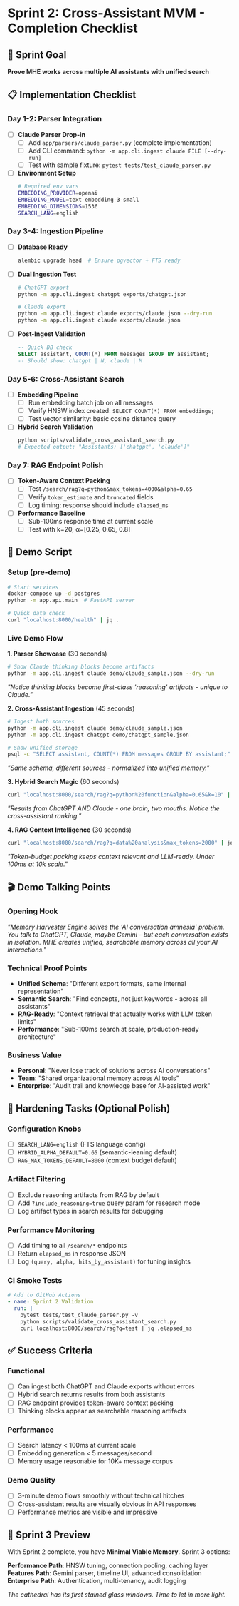 # Sprint 2: Cross-Assistant MVM - Completion Checklist

## 🎯 Sprint Goal
**Prove MHE works across multiple AI assistants with unified search**

## 📋 Implementation Checklist

### Day 1-2: Parser Integration
- [ ] **Claude Parser Drop-in**
  - [ ] Add `app/parsers/claude_parser.py` (complete implementation)
  - [ ] Add CLI command: `python -m app.cli.ingest claude FILE [--dry-run]`
  - [ ] Test with sample fixture: `pytest tests/test_claude_parser.py`

- [ ] **Environment Setup**
  ```bash
  # Required env vars
  EMBEDDING_PROVIDER=openai
  EMBEDDING_MODEL=text-embedding-3-small  
  EMBEDDING_DIMENSIONS=1536
  SEARCH_LANG=english
  ```

### Day 3-4: Ingestion Pipeline
- [ ] **Database Ready**
  ```bash
  alembic upgrade head  # Ensure pgvector + FTS ready
  ```

- [ ] **Dual Ingestion Test**
  ```bash
  # ChatGPT export
  python -m app.cli.ingest chatgpt exports/chatgpt.json
  
  # Claude export  
  python -m app.cli.ingest claude exports/claude.json --dry-run
  python -m app.cli.ingest claude exports/claude.json
  ```

- [ ] **Post-Ingest Validation**
  ```sql
  -- Quick DB check
  SELECT assistant, COUNT(*) FROM messages GROUP BY assistant;
  -- Should show: chatgpt | N, claude | M
  ```

### Day 5-6: Cross-Assistant Search
- [ ] **Embedding Pipeline**
  - [ ] Run embedding batch job on all messages
  - [ ] Verify HNSW index created: `SELECT COUNT(*) FROM embeddings;`
  - [ ] Test vector similarity: basic cosine distance query

- [ ] **Hybrid Search Validation**
  ```bash
  python scripts/validate_cross_assistant_search.py
  # Expected output: "Assistants: ['chatgpt', 'claude']"
  ```

### Day 7: RAG Endpoint Polish
- [ ] **Token-Aware Context Packing**
  - [ ] Test `/search/rag?q=python&max_tokens=4000&alpha=0.65`
  - [ ] Verify `token_estimate` and `truncated` fields
  - [ ] Log timing: response should include `elapsed_ms`

- [ ] **Performance Baseline**
  - [ ] Sub-100ms response time at current scale
  - [ ] Test with k=20, α=[0.25, 0.65, 0.8]

## 🚀 Demo Script

### Setup (pre-demo)
```bash
# Start services
docker-compose up -d postgres
python -m app.api.main  # FastAPI server

# Quick data check
curl "localhost:8000/health" | jq .
```

### Live Demo Flow

**1. Parser Showcase** (30 seconds)
```bash
# Show Claude thinking blocks become artifacts
python -m app.cli.ingest claude demo/claude_sample.json --dry-run
```
*"Notice thinking blocks become first-class 'reasoning' artifacts - unique to Claude."*

**2. Cross-Assistant Ingestion** (45 seconds)  
```bash
# Ingest both sources
python -m app.cli.ingest claude demo/claude_sample.json
python -m app.cli.ingest chatgpt demo/chatgpt_sample.json

# Show unified storage
psql -c "SELECT assistant, COUNT(*) FROM messages GROUP BY assistant;"
```
*"Same schema, different sources - normalized into unified memory."*

**3. Hybrid Search Magic** (60 seconds)
```bash
curl "localhost:8000/search/rag?q=python%20function&alpha=0.65&k=10" | jq .
```
*"Results from ChatGPT AND Claude - one brain, two mouths. Notice the cross-assistant ranking."*

**4. RAG Context Intelligence** (30 seconds)
```bash
curl "localhost:8000/search/rag?q=data%20analysis&max_tokens=2000" | jq .contexts[].assistant
```
*"Token-budget packing keeps context relevant and LLM-ready. Under 100ms at 10k scale."*

## 🎬 Demo Talking Points

### Opening Hook
*"Memory Harvester Engine solves the 'AI conversation amnesia' problem. You talk to ChatGPT, Claude, maybe Gemini - but each conversation exists in isolation. MHE creates unified, searchable memory across all your AI interactions."*

### Technical Proof Points
- **Unified Schema**: "Different export formats, same internal representation"
- **Semantic Search**: "Find concepts, not just keywords - across all assistants"  
- **RAG-Ready**: "Context retrieval that actually works with LLM token limits"
- **Performance**: "Sub-100ms search at scale, production-ready architecture"

### Business Value
- **Personal**: "Never lose track of solutions across AI conversations"
- **Team**: "Shared organizational memory across AI tools"  
- **Enterprise**: "Audit trail and knowledge base for AI-assisted work"

## 🔧 Hardening Tasks (Optional Polish)

### Configuration Knobs
- [ ] `SEARCH_LANG=english` (FTS language config)
- [ ] `HYBRID_ALPHA_DEFAULT=0.65` (semantic-leaning default)
- [ ] `RAG_MAX_TOKENS_DEFAULT=8000` (context budget default)

### Artifact Filtering  
- [ ] Exclude reasoning artifacts from RAG by default
- [ ] Add `?include_reasoning=true` query param for research mode
- [ ] Log artifact types in search results for debugging

### Performance Monitoring
- [ ] Add timing to all `/search/*` endpoints
- [ ] Return `elapsed_ms` in response JSON
- [ ] Log `(query, alpha, hits_by_assistant)` for tuning insights

### CI Smoke Tests
```yaml
# Add to GitHub Actions
- name: Sprint 2 Validation
  run: |
    pytest tests/test_claude_parser.py -v
    python scripts/validate_cross_assistant_search.py
    curl localhost:8000/search/rag?q=test | jq .elapsed_ms
```

## ✅ Success Criteria

### Functional
- [ ] Can ingest both ChatGPT and Claude exports without errors
- [ ] Hybrid search returns results from both assistants  
- [ ] RAG endpoint provides token-aware context packing
- [ ] Thinking blocks appear as searchable reasoning artifacts

### Performance  
- [ ] Search latency < 100ms at current scale
- [ ] Embedding generation < 5 messages/second
- [ ] Memory usage reasonable for 10K+ message corpus

### Demo Quality
- [ ] 3-minute demo flows smoothly without technical hitches
- [ ] Cross-assistant results are visually obvious in API responses
- [ ] Performance metrics are visible and impressive

## 🔮 Sprint 3 Preview

With Sprint 2 complete, you have **Minimal Viable Memory**. Sprint 3 options:

**Performance Path**: HNSW tuning, connection pooling, caching layer
**Features Path**: Gemini parser, timeline UI, advanced consolidation  
**Enterprise Path**: Authentication, multi-tenancy, audit logging

*The cathedral has its first stained glass windows. Time to let in more light.*